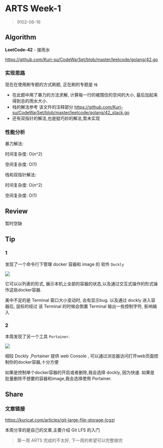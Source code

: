 # ARTS Week-1

> 9102-06-16

## Algorithm

**LeetCode-42** - 接雨水

https://github.com/Kuri-su/CodeWarSet/blob/master/leetcode/golang/42.go

### 实现思路

现在在使用刷专题的方式刷题, 正在刷的专题是 `栈`  
* 在此题中用了暴力的方法求解, 计算每一行的被围住的空间的大小, 最后加起来得到总的雨水大小. 
* 栈的解法参考 该文件的注释部分 https://github.com/Kuri-su/CodeWarSet/blob/master/leetcode/golang/42_stack.go
* 还有双指针的解法,也是挺巧妙的解法,暂未实现

### 性能分析

暴力解法:

   时间复杂度: O(n^2)  
   
   空间复杂度: O(1)
   
栈和双指针解法:

   时间复杂度: O(n^2)  
   
   空间复杂度: O(1)

## Review

暂时空缺

## Tip

### 1

发现了一个命令行下管理 docker 容器和 image 的 软件 `Dockly`

![](https://cloud.githubusercontent.com/assets/316371/25682867/c5212216-3027-11e7-8f36-72d38516d2af.gif)

它可以以列表的形式, 展示本机上全部的容器的状态,以及通过交互式操作的形式操作这些docker容器.

美中不足的是 Terminal 窗口大小变动时, 会有显示bug. 以及通过 dockly 进入容器后, 鼠标的经过 该 Terminal 的时候会倒置 Terminal 输出一些控制字符, 影响输入

### 2

本周发现了另一个工具 `Portainer`.

![](https://s1.51cto.com/images/blog/201803/05/b138b2e9e8f5d0748df6fde86da103c0.png?x-oss-process=image/watermark,size_16,text_QDUxQ1RP5Y2a5a6i,color_FFFFFF,t_100,g_se,x_10,y_10,shadow_90,type_ZmFuZ3poZW5naGVpdGk=)

相较 Dockly ,Portainer 提供 web Console , 可以通过浏览器访问打开web页面控制你的docker容器,十分方便

如果是控制单个docker容器的开启或者删除,我会选择 dockly, 因为快速. 如果是批量删除不想要的容器和image,我会选择使用 Portainer.

## Share

### 文章链接

https://kuricat.com/articles/git-large-file-storage-lcgzi

本周分享的是自己的文章,主要介绍 Git LFS 的入门


> 第一周 ARTS 完成的不太好, 下一周的希望可以完整做完
